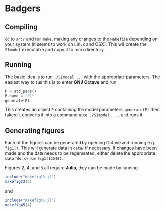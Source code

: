 # Badgers

## Compiling
`cd` to `src/` and run `make`, making any changes to the `Makefile` depending on your system (it seems to work on Linux and OSX). This will create the `SImodel` executable and copy it to main directory.

## Running
The basic idea is to run `./SImodel ...` with the appropriate parameters. The easiest way to run this is to enter **GNU Octave** and run
```octave
P = std_pars()
P.name = "d1"
generate(P)
```
This creates an object `P` containing the model parameters. `generate(P)` then takes `P`, converts it into a command `nice ./SImodel ...`, and runs it.

## Generating figures
Each of the figures can be generated by opening Octave and running e.g. `fig1()`. This will generate data in `data/` if necessary. If changes have been made and the data needs to be regenerated, either delete the appropriate data file, or run `fig1(12345)`.

Figures 2, 4, and 5 all require **Julia**, they can be made by running
```Julia
include("makefig23.jl")
makefig23(2)
```
and 
```Julia
include("makefig45.jl")
makefig45(4)
```


